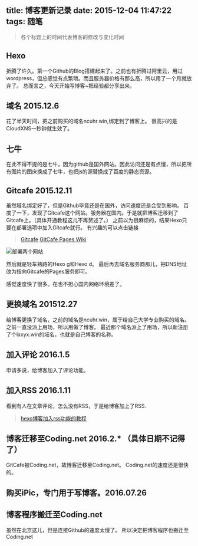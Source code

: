 title: 博客更新记录
date: 2015-12-04 11:47:22
tags: 随笔
---
> 各个标题上的时间代表博客的修改与变化时间

## Hexo
折腾了许久。第一个Github的Blog搭建起来了。之前也有折腾过阿里云，用过wordpress，但总感觉有点繁琐。而且服务器价格有那么高，所以用了一个月就放弃了。
总而言之，今天开始写博客~把经验都分享出来。
## 域名 2015.12.6
花了半天时间，把之前购买的域名ncuhr.win,绑定到了博客上。
很高兴的是CloudXNS一秒钟就生效了。
## 七牛
在此不得不提的是七牛，因为github是国外网站。因此访问还是有点慢，所以把所有图片的图床换成了七牛，也把js的源替换成了百度的静态资源。
## Gitcafe 2015.12.11
虽然域名绑定好了，但是Github毕竟还是在国外，访问速度还是会受到影响。
百度了一下，发现了Gitcafe这个网站。服务器在国内。于是就把博客迁移到了Gitcafe上。（具体开通教程这儿不再赘述了。）
之前以为很麻烦的，结果Hexo只要在部署选项中加入Gitcafe就行。
有兴趣的可以点击链接
> [Gitcafe](https://gitcafe.com)
> [GitCafe Pages Wiki](https://gitcafe.com/GitCafe/Help/wiki/Pages-%E7%9B%B8%E5%85%B3%E5%B8%AE%E5%8A%A9)

![部署两个网站](http://7xk109.com1.z0.glb.clouddn.com/QQ截图20151211194549.jpg)

然后就是轻车熟路的Hexo g和Hexo d。
最后再去域名服务商那儿，把DNS地址改为指向Gitcafe的Pages服务即可。

感觉速度快了很多。在也不担心国内网络环境差了。
## 更换域名 201512.27
给博客更换了域名，之前的域名是ncuhr.win，属于给自己大学专业购买的域名。
之前一直没派上用场，所以用做了博客。
最近那个域名派上了用场，所以新注册了个lxxyx.win的域名，也就是自己博客的名称。
## 加入评论 2016.1.5
申请多说，给博客加入了评论功能。
## 加入RSS 2016.1.11
看到有人在文章评论，怎么没有RSS，于是给博客加上了RSS.
> [hexo博客加入rss功能的教程](http://t.cn/R4N7jMe)

## 博客迁移至Coding.net 2016.2.* （具体日期不记得了）
GitCafe被Coding.net，故博客迁移至Coding.net。
Coding.net的速度还是很快的。

## 购买iPic，专门用于写博客。2016.07.26

## 博客程序搬迁至Coding.net
虽然在北京这儿，但是连接Github的速度太慢了。
所以决定把博客程序也搬迁至Coding.net
